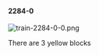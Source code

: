 #### 2284-0
![train-2284-0-0.png](https://github.com/lil-lab/nlvr/raw/master/nlvr/train/images/20/train-2284-0-0.png "train-2284-0-0.png")

There are 3 yellow blocks